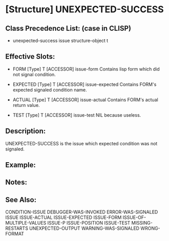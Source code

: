 # [Structure] UNEXPECTED-SUCCESS

## Class Precedence List: (case in CLISP)

* unexpected-success issue structure-object t

## Effective Slots:

* FORM [Type] T
[ACCESSOR] issue-form
Contains lisp form which did not signal condition.

* EXPECTED [Type] T
[ACCESSOR] issue-expected
Contains FORM's expected signaled condition name.

* ACTUAL [Type] T
[ACCESSOR] issue-actual
Contains FORM's actual return value.

* TEST [Type] T
[ACCESSOR] issue-test
NIL because useless.

## Description:
UNEXPECTED-SUCCESS is the issue which expected condition was not signaled.

## Example:

## Notes:

## See Also:

CONDITION-ISSUE
DEBUGGER-WAS-INVOKED
ERROR-WAS-SIGNALED
ISSUE
ISSUE-ACTUAL
ISSUE-EXPECTED
ISSUE-FORM
ISSUE-OF-MULTIPLE-VALUES
ISSUE-P
ISSUE-POSITION
ISSUE-TEST
MISSING-RESTARTS
UNEXPECTED-OUTPUT
WARNING-WAS-SIGNALED
WRONG-FORMAT

